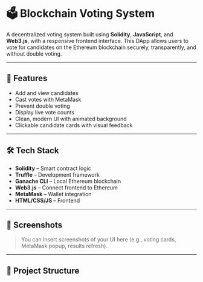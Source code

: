 # 🗳️ Blockchain Voting System

A decentralized voting system built using **Solidity**, **JavaScript**, and **Web3.js**, with a responsive frontend interface. This DApp allows users to vote for candidates on the Ethereum blockchain securely, transparently, and without double voting.

---

## 🚀 Features

- Add and view candidates
- Cast votes with MetaMask
- Prevent double voting
- Display live vote counts
- Clean, modern UI with animated background
- Clickable candidate cards with visual feedback

---

## 🛠️ Tech Stack

- **Solidity** – Smart contract logic
- **Truffle** – Development framework
- **Ganache CLI** – Local Ethereum blockchain
- **Web3.js** – Connect frontend to Ethereum
- **MetaMask** – Wallet integration
- **HTML/CSS/JS** – Frontend

---

## 📸 Screenshots

> You can insert screenshots of your UI here (e.g., voting cards, MetaMask popup, results refresh).

---

## 📁 Project Structure


